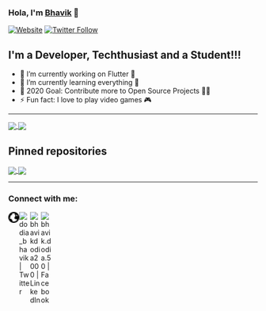 ### Hola, I'm [Bhavik][website] 👋

[![Website](https://img.shields.io/website?label=bhavik-dodia.github.io&style=for-the-badge&url=https%3A%2F%2Fbhavik-dodia.github.io)](https://bhavik-dodia.github.io/)
[![Twitter Follow](https://img.shields.io/twitter/follow/dodia_bhavik?color=1DA1F2&logo=twitter&style=for-the-badge)](https://twitter.com/intent/follow?original_referer=https%3A%2F%2Fgithub.com%2Fdodia_bhavik&screen_name=dodia_bhavik)

## I'm a Developer, Techthusiast and a Student!!!

- 🔭 I’m currently working on Flutter 💙
- 🌱 I’m currently learning everything 🤣
- 🥅 2020 Goal: Contribute more to Open Source Projects 👨‍💻
- ⚡ Fun fact: I love to play video games 🎮

---

<a href="https://github.com/anuraghazra/github-readme-stats">
  <img align="center" src="https://github-readme-stats.vercel.app/api?username=bhavik-dodia&hide=issues&show_icons=true&count_private=true&hide_border=true&title_color=4285F47&icon_color=DB4437&text_color=0F9D58" />
</a>
<a href="https://github.com/anuraghazra/github-readme-stats">
  <img align="center" src="https://github-readme-stats.vercel.app/api/top-langs/?username=bhavik-dodia&layout=compact&hide_border=true&title_color=4285F4&text_color=0F9D58" />
</a>

## Pinned repositories

<a href="https://github.com/bhavik-dodia/todoey">
  <img align="center" src="https://github-readme-stats.vercel.app/api/pin/?username=bhavik-dodia&repo=todoey&show_icons=true&hide_border=true&title_color=4285F47&icon_color=DB4437&text_color=0F9D58" />
</a>
<a href="https://github.com/bhavik-dodia/whatsapp-automation">
  <img align="center" src="https://github-readme-stats.vercel.app/api/pin/?username=bhavik-dodia&repo=whatsapp-automation&show_icons=true&hide_border=true&title_color=4285F4&text_color=0F9D58" />
</a>

---

### Connect with me:

[<img align="left" alt="bhavik-dodia.github.io" width="22px" src="https://raw.githubusercontent.com/iconic/open-iconic/master/svg/globe.svg" />][website]
[<img align="left" alt="dodia_bhavik | Twitter" width="22px" src="https://cdn.jsdelivr.net/npm/simple-icons@v3/icons/twitter.svg" />][twitter]
[<img align="left" alt="bhavikdodia2000 | LinkedIn" width="22px" src="https://cdn.jsdelivr.net/npm/simple-icons@v3/icons/linkedin.svg" />][linkedin]
[<img align="left" alt="bhavik.dodia.50 | Facebook" width="22px" src="https://cdn.jsdelivr.net/npm/simple-icons@v3/icons/facebook.svg" />][facebook]


[website]: https://bhavik-dodia.github.io
[twitter]: https://twitter.com/dodia_bhavik
[linkedin]: https://www.linkedin.com/in/bhavikdodia2000
[facebook]: https://m.facebook.com/bhavik.dodia.50
